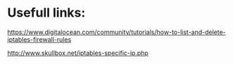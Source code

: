 # Usefull links:

https://www.digitalocean.com/community/tutorials/how-to-list-and-delete-iptables-firewall-rules

http://www.skullbox.net/iptables-specific-ip.php

